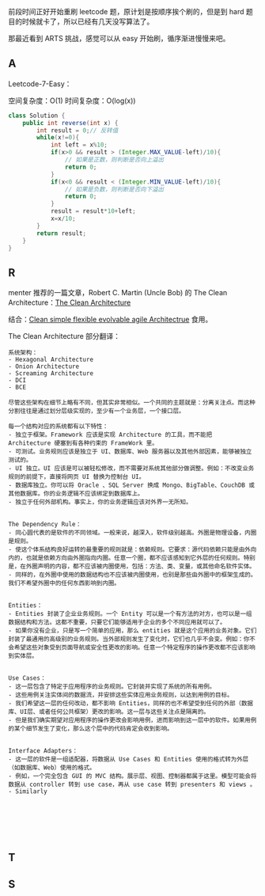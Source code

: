 

前段时间正好开始重刷 leetcode 题，原计划是按顺序挨个刷的，但是到 hard 题目的时候就卡了，所以已经有几天没写算法了。

那最近看到 ARTS 挑战，感觉可以从 easy 开始刷，循序渐进慢慢来吧。




## A

Leetcode-7-Easy：

空间复杂度：O(1)
时间复杂度：O(log(x))

```java
class Solution {
    public int reverse(int x) {
        int result = 0;// 反转值
        while(x!=0){
            int left = x%10;
            if(x>0 && result > (Integer.MAX_VALUE-left)/10){
                // 如果是正数，则判断是否向上溢出
                return 0;
            }
            if(x<0 && result < (Integer.MIN_VALUE-left)/10){
                // 如果是负数，则判断是否向下溢出
                return 0;
            }
            result = result*10+left;
            x=x/10;
        }
        return result;
    }   
}
```


## R

menter 推荐的一篇文章，Robert C. Martin (Uncle Bob) 的 The Clean Architecture：[The Clean Architecture](https://blog.cleancoder.com/uncle-bob/2012/08/13/the-clean-architecture.html)

结合：[Clean simple flexible evolvable agile Architectrue](https://www.planetgeek.ch/2016/03/15/clean-simple-flexible-evolvable-agile-architecture-cheat-sheet/) 食用。




The Clean Architecture 部分翻译：
```
系统架构：
- Hexagonal Architecture
- Onion Architecture
- Screaming Architecture
- DCI
- BCE

尽管这些架构在细节上略有不同，但其实非常相似。一个共同的主题就是：分离关注点。而这种分割往往是通过划分层级实现的，至少有一个业务层，一个接口层。

每一个结构对应的系统都有以下特性：
- 独立于框架。Framework 应该是实现 Architecture 的工具，而不能把 Architecture 硬塞到有各种约束的 FrameWork 里。
- 可测试。业务规则应该是独立于 UI、数据库、Web 服务器以及其他外部因素，能够被独立测试的。
- UI 独立。UI 应该是可以被轻松修改，而不需要对系统其他部分做调整。例如：不改变业务规则的前提下，直接将网页 UI 替换为控制台 UI。
- 数据库独立。你可以将 Oracle 、SQL Server 换成 Mongo、BigTable、CouchDB 或其他数据库。你的业务逻辑不应该绑定到数据库上。
- 独立于任何外部机构。事实上，你的业务逻辑应该对外界一无所知。


The Dependency Rule：
- 同心圆代表的是软件的不同领域。一般来说，越深入，软件级别越高。外圈是物理设备，内圈是规则。
- 使这个体系结构良好运转的最重要的规则就是：依赖规则。它要求：源代码依赖只能是由外向内的，也就是依赖方向由外圈指向内圈。任意一个圈，都不应该感知到它外层的任何规则。特别是，在外圈声明的内容，都不应该被内圈使用，包括：方法、类、变量，或其他命名软件实体。
- 同样的，在外圈中使用的数据结构也不应该被内圈使用，也别是那些由外圈中的框架生成的。我们不希望外圈中的任何东西影响到内圈。


Entities：
- Entities 封装了企业业务规则。一个 Entity 可以是一个有方法的对方，也可以是一组数据结构和方法。这都不重要，只要它们能够适用于企业的多个不同应用就可以了。
- 如果你没有企业，只是写一个简单的应用，那么 entities 就是这个应用的业务对象。它们封装了最通用的高级别的业务规则。当外部规则发生了变化时，它们也几乎不会变。例如：你不会希望这些对象受到页面导航或安全性更改的影响。任意一个特定程序的操作更改都不应该影响到实体层。


Use Cases：
- 这一层包含了特定于应用程序的业务规则。它封装并实现了系统的所有用例。
- 这些用例关注实体间的数据流，并安排这些实体应用业务规则，以达到用例的目标。
- 我们希望这一层的任何改动，都不影响 Entities，同样的也不希望受到任何的外部（数据库、UI层、或者任何公共框架）更改的影响。这一层与这些关注点是隔离的。
- 但是我们确实期望对应用程序的操作更改会影响用例，进而影响到这一层中的软件。如果用例的某个细节发生了变化，那么这个层中的代码肯定会收到影响。


Interface Adapters：
- 这一层的软件是一组适配器，将数据从 Use Cases 和 Entities 使用的格式转为外层（如数据库、Web）使用的格式。
- 例如，一个完全包含 GUI 的 MVC 结构。展示层、视图、控制器都属于这里。模型可能会将数据从 controller 转到 use case，再从 use case 转到 presenters 和 views 。
- Similarly







```









## T



## S

